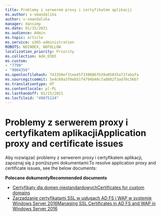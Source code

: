 ```yaml
---
title: Problemy z serwerem proxy i certyfikatem aplikacji
ms.author: v-smandalika
author: v-smandalika
manager: dansimp
ms.date: 01/15/2021
ms.audience: Admin
ms.topic: article
ms.service: o365-administration
ROBOTS: NOINDEX, NOFOLLOW
localization_priority: Priority
ms.collection: Adm_O365
ms.custom:
- "7799"
- "9004356"
ms.openlocfilehash: 743350ef31ee45f339086fb39a05835a71fabafa
ms.sourcegitcommit: 5e4c60a3f0eb51f4794b40c7a8802f3ad70c56b7
ms.translationtype: HT
ms.contentlocale: pl-PL
ms.lasthandoff: 01/15/2021
ms.locfileid: "49875134"
---
```

# <a name="application-proxy-and-certificate-issues"></a><span data-ttu-id="a5f2e-102">Problemy z serwerem proxy i certyfikatem aplikacji</span><span class="sxs-lookup"><span data-stu-id="a5f2e-102">Application proxy and certificate issues</span></span>

<span data-ttu-id="a5f2e-103">Aby rozwiązać problemy z serwerem proxy i certyfikatem aplikacji, zapoznaj się z poniższymi dokumentami:</span><span class="sxs-lookup"><span data-stu-id="a5f2e-103">To resolve application proxy and certificate issues, see the below documents:</span></span>

<span data-ttu-id="a5f2e-104">**Polecane dokumenty**</span><span class="sxs-lookup"><span data-stu-id="a5f2e-104">**Recommended documents**</span></span>

- [<span data-ttu-id="a5f2e-105">Certyfikaty dla domen niestandardowych</span><span class="sxs-lookup"><span data-stu-id="a5f2e-105">Certificates for custom domains</span></span>](https://docs.microsoft.com/azure/active-directory/manage-apps/application-proxy-configure-custom-domain#certificates-for-custom-domains)
- [<span data-ttu-id="a5f2e-106">Zarządzanie certyfikatami SSL w usługach AD FS i WAP w systemie Windows Server 2016</span><span class="sxs-lookup"><span data-stu-id="a5f2e-106">Managing SSL Certificates in AD FS and WAP in Windows Server 2016</span></span>](https://docs.microsoft.com/windows-server/identity/ad-fs/operations/manage-ssl-certificates-ad-fs-wap)



